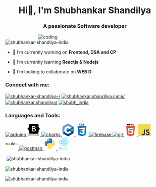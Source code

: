 <h1 align="center">Hi👋, I'm Shubhankar Shandilya</h1>
<h3 align="center">A passionate Software developer</h3>
<img align="right"  alt="coding" width="400" src= "https://user-images.githubusercontent.com/55389276/140866485-8fb1c876-9a8f-4d6a-98dc-08c4981eaf70.gif">

<p align="left"> <img src="https://komarev.com/ghpvc/?username=shubhankar-shandilya-india&label=Profile%20views&color=0e75b6&style=flat" alt="shubhankar-shandilya-india" /> </p>

- 🔭 I’m currently working on **Frontend, DSA and CP**

- 🌱 I’m currently learning **Reactjs & Nodejs**

- 👯 I’m looking to collaborate on **WEB D**

<h3 align="left">Connect with me:</h3>


<p align="left">
<a href="https://linkedin.com/in/shubhankar-shandilya-/" target="blank"><img align="center" src="https://raw.githubusercontent.com/rahuldkjain/github-profile-readme-generator/master/src/images/icons/Social/linked-in-alt.svg" alt="shubhankar-shandilya-/" height="30" width="40" /></a>
<a href="https://fb.com/shubhankar.shandilya.india/" target="blank"><img align="center" src="https://raw.githubusercontent.com/rahuldkjain/github-profile-readme-generator/master/src/images/icons/Social/facebook.svg" alt="shubhankar.shandilya.india/" height="30" width="40" /></a>
<a href="https://instagram.com/shubhankar.shandilya/" target="blank"><img align="center" src="https://raw.githubusercontent.com/rahuldkjain/github-profile-readme-generator/master/src/images/icons/Social/instagram.svg" alt="shubhankar.shandilya/" height="30" width="40" /></a>
<a href="https://www.codechef.com/users/shubh_2024" target="blank"><img align="center" src="https://cdn.jsdelivr.net/npm/simple-icons@3.1.0/icons/codechef.svg" alt="shubh_india" height="30" width="40" /></a>
</p>

<h3 align="left">Languages and Tools:</h3>
<p align="left"> <a href="https://www.arduino.cc/" target="_blank" rel="noreferrer"> <img src="https://cdn.worldvectorlogo.com/logos/arduino-1.svg" alt="arduino" width="40" height="40"/> </a> <a href="https://getbootstrap.com" target="_blank" rel="noreferrer"> <img src="https://raw.githubusercontent.com/devicons/devicon/master/icons/bootstrap/bootstrap-plain-wordmark.svg" alt="bootstrap" width="40" height="40"/> </a> <a href="https://www.chartjs.org" target="_blank" rel="noreferrer"> <img src="https://www.chartjs.org/media/logo-title.svg" alt="chartjs" width="40" height="40"/> </a> <a href="https://www.w3schools.com/cpp/" target="_blank" rel="noreferrer"> <img src="https://raw.githubusercontent.com/devicons/devicon/master/icons/cplusplus/cplusplus-original.svg" alt="cplusplus" width="40" height="40"/> </a> <a href="https://www.w3schools.com/css/" target="_blank" rel="noreferrer"> <img src="https://raw.githubusercontent.com/devicons/devicon/master/icons/css3/css3-original-wordmark.svg" alt="css3" width="40" height="40"/> </a> <a href="https://firebase.google.com/" target="_blank" rel="noreferrer"> <img src="https://www.vectorlogo.zone/logos/firebase/firebase-icon.svg" alt="firebase" width="40" height="40"/> </a> <a href="https://git-scm.com/" target="_blank" rel="noreferrer"> <img src="https://www.vectorlogo.zone/logos/git-scm/git-scm-icon.svg" alt="git" width="40" height="40"/> </a> <a href="https://www.w3.org/html/" target="_blank" rel="noreferrer"> <img src="https://raw.githubusercontent.com/devicons/devicon/master/icons/html5/html5-original-wordmark.svg" alt="html5" width="40" height="40"/> </a> <a href="https://developer.mozilla.org/en-US/docs/Web/JavaScript" target="_blank" rel="noreferrer"> <img src="https://raw.githubusercontent.com/devicons/devicon/master/icons/javascript/javascript-original.svg" alt="javascript" width="40" height="40"/> </a> <a href="https://nodejs.org" target="_blank" rel="noreferrer"> <img src="https://raw.githubusercontent.com/devicons/devicon/master/icons/nodejs/nodejs-original-wordmark.svg" alt="nodejs" width="40" height="40"/> </a> <a href="https://postman.com" target="_blank" rel="noreferrer"> <img src="https://www.vectorlogo.zone/logos/getpostman/getpostman-icon.svg" alt="postman" width="40" height="40"/> </a> <a href="https://www.python.org" target="_blank" rel="noreferrer"> <img src="https://raw.githubusercontent.com/devicons/devicon/master/icons/python/python-original.svg" alt="python" width="40" height="40"/> </a> <a href="https://reactjs.org/" target="_blank" rel="noreferrer"> <img src="https://raw.githubusercontent.com/devicons/devicon/master/icons/react/react-original-wordmark.svg" alt="react" width="40" height="40"/> </a> </p>



<p>&nbsp;<img align="center" src="https://github-readme-stats-sigma-five.vercel.app/api?username=shubhankar-shandilya-india&show_icons=true&locale=en" alt="shubhankar-shandilya-india" /></p>
<p><img align="center" src="https://github-readme-streak-stats.herokuapp.com/?user=shubhankar-shandilya-india&" alt="shubhankar-shandilya-india" /></p>
<p><img align="left" src="https://github-readme-stats-sigma-five.vercel.app/api/top-langs?username=shubhankar-shandilya-india&show_icons=true&locale=en&layout=compact" alt="shubhankar-shandilya-india" /></p>



